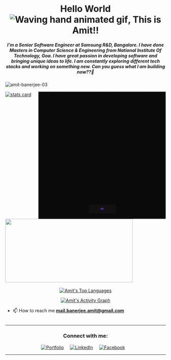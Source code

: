 <h1 align="center">Hello World <img src="https://raw.githubusercontent.com/nixin72/nixin72/master/wave.gif" 
         alt="Waving hand animated gif"
         height="45"
         width="45" />, This is Amit!!</h1>
<h5 align="center">
I’m a Senior Software Engineer at Samsung R&D, Bangalore. I have done Masters in Computer Science & Engineering from National Institute Of Technology, Goa. I have great passion in developing software and bringing unique ideas to life. I am constantly exploring different tech stacks and working on something new. Can you guess what I am building now??🤩
</h5>
<p align="left"> <img src="https://komarev.com/ghpvc/?username=amit-banerjee-03&label=Profile%20views&color=0e75b6&style=flat" alt="amit-banerjee-03" /> </p>
<p>
<a align= "center" href="https://github.com/amit-banerjee-03">      
<img alt= "stats card" height="200px" width="400" src="https://github-readme-streak-stats.herokuapp.com/?user=amit-banerjee-03&theme=radical">
<!--<img align="right" height="400" width="450" src="https://github.com/amit-banerjee-03/amit-banerjee-03/blob/main/Mgp.gif" />-->
         <!--<img align="right" height="350" width="400" src="https://cdn.dribbble.com/users/2238041/screenshots/4763918/working.gif" />-->
         <img align="right" height="400" width="400" src="https://github.com/amit-banerjee-03/amit-banerjee-03/blob/main/developer.gif" />
</a>
</p>
<img height="200px" width="400" src="https://github-readme-stats.vercel.app/api?username=amit-banerjee-03&count_private=true&theme=radical&show_icons=true" />

<p align="center">
  <a href="https://github.com/amit-banerjee-03/github-readme-stats"><img width="50%" alt="Amit's Top Languages" src="https://github-readme-stats.vercel.app/api/top-langs/?username=amit-banerjee-03&langs_count=8&count_private=true&layout=compact&theme=react&hide_border=true&bg_color=0D1117" /></a>
</p>

<p align="center">
  <a href="https://github.com/amit-banerjee-03/github-readme-activity-graph"><img alt="Amit's Activity Graph" src="https://activity-graph.herokuapp.com/graph?username=amit-banerjee-03&bg_color=0D1117&color=5BCDEC&line=5BCDEC&point=FFFFFF&hide_border=true" /></a>
</p>

- 📫 How to reach me **mail.banerjee.amit@gmail.com**
<br><br>
<hr>

<h3 align="center">Connect with me:</h3>
<p align="center">
<a href="https://amitkumarbanerjee.com/" target="blank"><img align="center" src="https://img.icons8.com/fluency/48/000000/domain.png" alt="Portfolio" height="50" width="50"/></a> &nbsp;&nbsp;&nbsp;
<a href="https://www.linkedin.com/in/amit-kumar-banerjee/" target="blank"><img align="center" src="https://img.icons8.com/cute-clipart/64/000000/linkedin.png" alt="LinkedIn" height="60" width="60" /></a>&nbsp;&nbsp;&nbsp;&nbsp;
<a href="https://www.facebook.com/amit.banerjee.5095/" target="blank"><img align="center" src="https://img.icons8.com/fluency/50/000000/facebook-new.png" alt="Facebook" height="50" width="50" /></a> &nbsp;&nbsp;&nbsp;
</p>

<hr>

<!--![snake gif](https://github.com/amit-banerjee-03/amit-banerjee-03/blob/output/github-contribution-grid-snake.gif)-->
